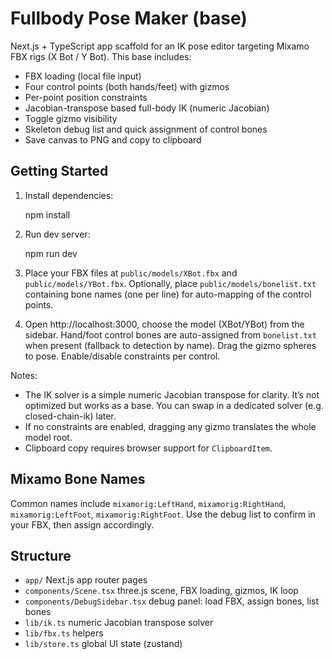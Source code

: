 # Fullbody Pose Maker (base)

Next.js + TypeScript app scaffold for an IK pose editor targeting Mixamo FBX rigs (X Bot / Y Bot). This base includes:

- FBX loading (local file input)
- Four control points (both hands/feet) with gizmos
- Per-point position constraints
- Jacobian-transpose based full-body IK (numeric Jacobian)
- Toggle gizmo visibility
- Skeleton debug list and quick assignment of control bones
- Save canvas to PNG and copy to clipboard

## Getting Started

1. Install dependencies:

   npm install

2. Run dev server:

   npm run dev

3. Place your FBX files at `public/models/XBot.fbx` and `public/models/YBot.fbx`.
   Optionally, place `public/models/bonelist.txt` containing bone names (one per line)
   for auto-mapping of the control points.

4. Open http://localhost:3000, choose the model (XBot/YBot) from the sidebar.
   Hand/foot control bones are auto-assigned from `bonelist.txt` when present (fallback to detection by name).
   Drag the gizmo spheres to pose. Enable/disable constraints per control.

Notes:
- The IK solver is a simple numeric Jacobian transpose for clarity. It’s not optimized but works as a base. You can swap in a dedicated solver (e.g. closed-chain-ik) later.
- If no constraints are enabled, dragging any gizmo translates the whole model root.
- Clipboard copy requires browser support for `ClipboardItem`.

## Mixamo Bone Names

Common names include `mixamorig:LeftHand`, `mixamorig:RightHand`, `mixamorig:LeftFoot`, `mixamorig:RightFoot`. Use the debug list to confirm in your FBX, then assign accordingly.

## Structure

- `app/` Next.js app router pages
- `components/Scene.tsx` three.js scene, FBX loading, gizmos, IK loop
- `components/DebugSidebar.tsx` debug panel: load FBX, assign bones, list bones
- `lib/ik.ts` numeric Jacobian transpose solver
- `lib/fbx.ts` helpers
- `lib/store.ts` global UI state (zustand)
